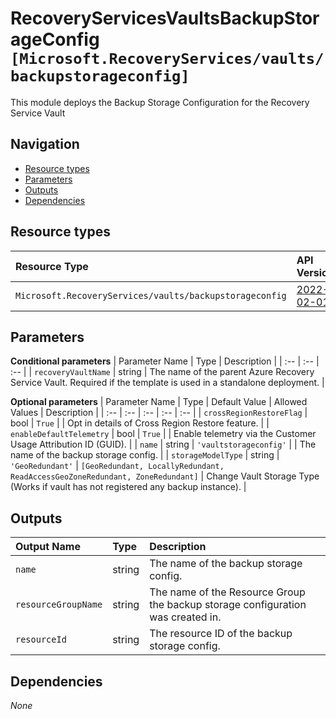 # RecoveryServicesVaultsBackupStorageConfig `[Microsoft.RecoveryServices/vaults/backupstorageconfig]`

This module deploys the Backup Storage Configuration for the Recovery Service Vault
## Navigation

- [Resource types](#Resource-types)
- [Parameters](#Parameters)
- [Outputs](#Outputs)
- [Dependencies](#Dependencies)

## Resource types

| Resource Type | API Version |
| :-- | :-- |
| `Microsoft.RecoveryServices/vaults/backupstorageconfig` | [2022-02-01](https://docs.microsoft.com/en-us/azure/templates/Microsoft.RecoveryServices/2022-02-01/vaults/backupstorageconfig) |

## Parameters

**Conditional parameters**
| Parameter Name | Type | Description |
| :-- | :-- | :-- |
| `recoveryVaultName` | string | The name of the parent Azure Recovery Service Vault. Required if the template is used in a standalone deployment. |

**Optional parameters**
| Parameter Name | Type | Default Value | Allowed Values | Description |
| :-- | :-- | :-- | :-- | :-- |
| `crossRegionRestoreFlag` | bool | `True` |  | Opt in details of Cross Region Restore feature. |
| `enableDefaultTelemetry` | bool | `True` |  | Enable telemetry via the Customer Usage Attribution ID (GUID). |
| `name` | string | `'vaultstorageconfig'` |  | The name of the backup storage config. |
| `storageModelType` | string | `'GeoRedundant'` | `[GeoRedundant, LocallyRedundant, ReadAccessGeoZoneRedundant, ZoneRedundant]` | Change Vault Storage Type (Works if vault has not registered any backup instance). |


## Outputs

| Output Name | Type | Description |
| :-- | :-- | :-- |
| `name` | string | The name of the backup storage config. |
| `resourceGroupName` | string | The name of the Resource Group the backup storage configuration was created in. |
| `resourceId` | string | The resource ID of the backup storage config. |

## Dependencies

_None_

